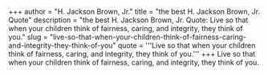 +++
author = "H. Jackson Brown, Jr."
title = "the best H. Jackson Brown, Jr. Quote"
description = "the best H. Jackson Brown, Jr. Quote: Live so that when your children think of fairness, caring, and integrity, they think of you."
slug = "live-so-that-when-your-children-think-of-fairness-caring-and-integrity-they-think-of-you"
quote = '''Live so that when your children think of fairness, caring, and integrity, they think of you.'''
+++
Live so that when your children think of fairness, caring, and integrity, they think of you.
